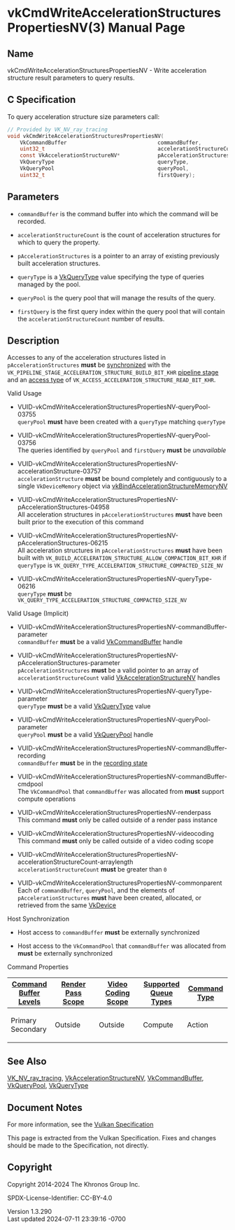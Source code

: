 # vkCmdWriteAccelerationStructuresPropertiesNV(3) Manual Page

## Name

vkCmdWriteAccelerationStructuresPropertiesNV - Write acceleration
structure result parameters to query results.



## <a href="#_c_specification" class="anchor"></a>C Specification

To query acceleration structure size parameters call:

``` c
// Provided by VK_NV_ray_tracing
void vkCmdWriteAccelerationStructuresPropertiesNV(
    VkCommandBuffer                             commandBuffer,
    uint32_t                                    accelerationStructureCount,
    const VkAccelerationStructureNV*            pAccelerationStructures,
    VkQueryType                                 queryType,
    VkQueryPool                                 queryPool,
    uint32_t                                    firstQuery);
```

## <a href="#_parameters" class="anchor"></a>Parameters

- `commandBuffer` is the command buffer into which the command will be
  recorded.

- `accelerationStructureCount` is the count of acceleration structures
  for which to query the property.

- `pAccelerationStructures` is a pointer to an array of existing
  previously built acceleration structures.

- `queryType` is a [VkQueryType](https://registry.khronos.org/vulkan/specs/1.3-extensions/man/html/VkQueryType.html) value specifying the
  type of queries managed by the pool.

- `queryPool` is the query pool that will manage the results of the
  query.

- `firstQuery` is the first query index within the query pool that will
  contain the `accelerationStructureCount` number of results.

## <a href="#_description" class="anchor"></a>Description

Accesses to any of the acceleration structures listed in
`pAccelerationStructures` **must** be <a
href="https://registry.khronos.org/vulkan/specs/1.3-extensions/html/vkspec.html#synchronization-dependencies"
target="_blank" rel="noopener">synchronized</a> with the
`VK_PIPELINE_STAGE_ACCELERATION_STRUCTURE_BUILD_BIT_KHR` <a
href="https://registry.khronos.org/vulkan/specs/1.3-extensions/html/vkspec.html#synchronization-pipeline-stages"
target="_blank" rel="noopener">pipeline stage</a> and an <a
href="https://registry.khronos.org/vulkan/specs/1.3-extensions/html/vkspec.html#synchronization-access-types"
target="_blank" rel="noopener">access type</a> of
`VK_ACCESS_ACCELERATION_STRUCTURE_READ_BIT_KHR`.

Valid Usage

- <a
  href="#VUID-vkCmdWriteAccelerationStructuresPropertiesNV-queryPool-03755"
  id="VUID-vkCmdWriteAccelerationStructuresPropertiesNV-queryPool-03755"></a>
  VUID-vkCmdWriteAccelerationStructuresPropertiesNV-queryPool-03755  
  `queryPool` **must** have been created with a `queryType` matching
  `queryType`

- <a
  href="#VUID-vkCmdWriteAccelerationStructuresPropertiesNV-queryPool-03756"
  id="VUID-vkCmdWriteAccelerationStructuresPropertiesNV-queryPool-03756"></a>
  VUID-vkCmdWriteAccelerationStructuresPropertiesNV-queryPool-03756  
  The queries identified by `queryPool` and `firstQuery` **must** be
  *unavailable*

- <a
  href="#VUID-vkCmdWriteAccelerationStructuresPropertiesNV-accelerationStructure-03757"
  id="VUID-vkCmdWriteAccelerationStructuresPropertiesNV-accelerationStructure-03757"></a>
  VUID-vkCmdWriteAccelerationStructuresPropertiesNV-accelerationStructure-03757  
  `accelerationStructure` **must** be bound completely and contiguously
  to a single `VkDeviceMemory` object via
  [vkBindAccelerationStructureMemoryNV](https://registry.khronos.org/vulkan/specs/1.3-extensions/man/html/vkBindAccelerationStructureMemoryNV.html)

- <a
  href="#VUID-vkCmdWriteAccelerationStructuresPropertiesNV-pAccelerationStructures-04958"
  id="VUID-vkCmdWriteAccelerationStructuresPropertiesNV-pAccelerationStructures-04958"></a>
  VUID-vkCmdWriteAccelerationStructuresPropertiesNV-pAccelerationStructures-04958  
  All acceleration structures in `pAccelerationStructures` **must** have
  been built prior to the execution of this command

- <a
  href="#VUID-vkCmdWriteAccelerationStructuresPropertiesNV-pAccelerationStructures-06215"
  id="VUID-vkCmdWriteAccelerationStructuresPropertiesNV-pAccelerationStructures-06215"></a>
  VUID-vkCmdWriteAccelerationStructuresPropertiesNV-pAccelerationStructures-06215  
  All acceleration structures in `pAccelerationStructures` **must** have
  been built with
  `VK_BUILD_ACCELERATION_STRUCTURE_ALLOW_COMPACTION_BIT_KHR` if
  `queryType` is
  `VK_QUERY_TYPE_ACCELERATION_STRUCTURE_COMPACTED_SIZE_NV`

- <a
  href="#VUID-vkCmdWriteAccelerationStructuresPropertiesNV-queryType-06216"
  id="VUID-vkCmdWriteAccelerationStructuresPropertiesNV-queryType-06216"></a>
  VUID-vkCmdWriteAccelerationStructuresPropertiesNV-queryType-06216  
  `queryType` **must** be
  `VK_QUERY_TYPE_ACCELERATION_STRUCTURE_COMPACTED_SIZE_NV`

Valid Usage (Implicit)

- <a
  href="#VUID-vkCmdWriteAccelerationStructuresPropertiesNV-commandBuffer-parameter"
  id="VUID-vkCmdWriteAccelerationStructuresPropertiesNV-commandBuffer-parameter"></a>
  VUID-vkCmdWriteAccelerationStructuresPropertiesNV-commandBuffer-parameter  
  `commandBuffer` **must** be a valid
  [VkCommandBuffer](https://registry.khronos.org/vulkan/specs/1.3-extensions/man/html/VkCommandBuffer.html) handle

- <a
  href="#VUID-vkCmdWriteAccelerationStructuresPropertiesNV-pAccelerationStructures-parameter"
  id="VUID-vkCmdWriteAccelerationStructuresPropertiesNV-pAccelerationStructures-parameter"></a>
  VUID-vkCmdWriteAccelerationStructuresPropertiesNV-pAccelerationStructures-parameter  
  `pAccelerationStructures` **must** be a valid pointer to an array of
  `accelerationStructureCount` valid
  [VkAccelerationStructureNV](https://registry.khronos.org/vulkan/specs/1.3-extensions/man/html/VkAccelerationStructureNV.html) handles

- <a
  href="#VUID-vkCmdWriteAccelerationStructuresPropertiesNV-queryType-parameter"
  id="VUID-vkCmdWriteAccelerationStructuresPropertiesNV-queryType-parameter"></a>
  VUID-vkCmdWriteAccelerationStructuresPropertiesNV-queryType-parameter  
  `queryType` **must** be a valid [VkQueryType](https://registry.khronos.org/vulkan/specs/1.3-extensions/man/html/VkQueryType.html) value

- <a
  href="#VUID-vkCmdWriteAccelerationStructuresPropertiesNV-queryPool-parameter"
  id="VUID-vkCmdWriteAccelerationStructuresPropertiesNV-queryPool-parameter"></a>
  VUID-vkCmdWriteAccelerationStructuresPropertiesNV-queryPool-parameter  
  `queryPool` **must** be a valid [VkQueryPool](https://registry.khronos.org/vulkan/specs/1.3-extensions/man/html/VkQueryPool.html) handle

- <a
  href="#VUID-vkCmdWriteAccelerationStructuresPropertiesNV-commandBuffer-recording"
  id="VUID-vkCmdWriteAccelerationStructuresPropertiesNV-commandBuffer-recording"></a>
  VUID-vkCmdWriteAccelerationStructuresPropertiesNV-commandBuffer-recording  
  `commandBuffer` **must** be in the [recording
  state](#commandbuffers-lifecycle)

- <a
  href="#VUID-vkCmdWriteAccelerationStructuresPropertiesNV-commandBuffer-cmdpool"
  id="VUID-vkCmdWriteAccelerationStructuresPropertiesNV-commandBuffer-cmdpool"></a>
  VUID-vkCmdWriteAccelerationStructuresPropertiesNV-commandBuffer-cmdpool  
  The `VkCommandPool` that `commandBuffer` was allocated from **must**
  support compute operations

- <a href="#VUID-vkCmdWriteAccelerationStructuresPropertiesNV-renderpass"
  id="VUID-vkCmdWriteAccelerationStructuresPropertiesNV-renderpass"></a>
  VUID-vkCmdWriteAccelerationStructuresPropertiesNV-renderpass  
  This command **must** only be called outside of a render pass instance

- <a href="#VUID-vkCmdWriteAccelerationStructuresPropertiesNV-videocoding"
  id="VUID-vkCmdWriteAccelerationStructuresPropertiesNV-videocoding"></a>
  VUID-vkCmdWriteAccelerationStructuresPropertiesNV-videocoding  
  This command **must** only be called outside of a video coding scope

- <a
  href="#VUID-vkCmdWriteAccelerationStructuresPropertiesNV-accelerationStructureCount-arraylength"
  id="VUID-vkCmdWriteAccelerationStructuresPropertiesNV-accelerationStructureCount-arraylength"></a>
  VUID-vkCmdWriteAccelerationStructuresPropertiesNV-accelerationStructureCount-arraylength  
  `accelerationStructureCount` **must** be greater than `0`

- <a
  href="#VUID-vkCmdWriteAccelerationStructuresPropertiesNV-commonparent"
  id="VUID-vkCmdWriteAccelerationStructuresPropertiesNV-commonparent"></a>
  VUID-vkCmdWriteAccelerationStructuresPropertiesNV-commonparent  
  Each of `commandBuffer`, `queryPool`, and the elements of
  `pAccelerationStructures` **must** have been created, allocated, or
  retrieved from the same [VkDevice](https://registry.khronos.org/vulkan/specs/1.3-extensions/man/html/VkDevice.html)

Host Synchronization

- Host access to `commandBuffer` **must** be externally synchronized

- Host access to the `VkCommandPool` that `commandBuffer` was allocated
  from **must** be externally synchronized

Command Properties

<table class="tableblock frame-all grid-all stretch">
<colgroup>
<col style="width: 20%" />
<col style="width: 20%" />
<col style="width: 20%" />
<col style="width: 20%" />
<col style="width: 20%" />
</colgroup>
<thead>
<tr>
<th class="tableblock halign-left valign-top"><a
href="#VkCommandBufferLevel">Command Buffer Levels</a></th>
<th class="tableblock halign-left valign-top"><a
href="#vkCmdBeginRenderPass">Render Pass Scope</a></th>
<th class="tableblock halign-left valign-top"><a
href="#vkCmdBeginVideoCodingKHR">Video Coding Scope</a></th>
<th class="tableblock halign-left valign-top"><a
href="#VkQueueFlagBits">Supported Queue Types</a></th>
<th class="tableblock halign-left valign-top"><a
href="#fundamentals-queueoperation-command-types">Command Type</a></th>
</tr>
</thead>
<tbody>
<tr>
<td class="tableblock halign-left valign-top"><p>Primary<br />
Secondary</p></td>
<td class="tableblock halign-left valign-top"><p>Outside</p></td>
<td class="tableblock halign-left valign-top"><p>Outside</p></td>
<td class="tableblock halign-left valign-top"><p>Compute</p></td>
<td class="tableblock halign-left valign-top"><p>Action</p></td>
</tr>
</tbody>
</table>

## <a href="#_see_also" class="anchor"></a>See Also

[VK_NV_ray_tracing](https://registry.khronos.org/vulkan/specs/1.3-extensions/man/html/VK_NV_ray_tracing.html),
[VkAccelerationStructureNV](https://registry.khronos.org/vulkan/specs/1.3-extensions/man/html/VkAccelerationStructureNV.html),
[VkCommandBuffer](https://registry.khronos.org/vulkan/specs/1.3-extensions/man/html/VkCommandBuffer.html),
[VkQueryPool](https://registry.khronos.org/vulkan/specs/1.3-extensions/man/html/VkQueryPool.html), [VkQueryType](https://registry.khronos.org/vulkan/specs/1.3-extensions/man/html/VkQueryType.html)

## <a href="#_document_notes" class="anchor"></a>Document Notes

For more information, see the <a
href="https://registry.khronos.org/vulkan/specs/1.3-extensions/html/vkspec.html#vkCmdWriteAccelerationStructuresPropertiesNV"
target="_blank" rel="noopener">Vulkan Specification</a>

This page is extracted from the Vulkan Specification. Fixes and changes
should be made to the Specification, not directly.

## <a href="#_copyright" class="anchor"></a>Copyright

Copyright 2014-2024 The Khronos Group Inc.

SPDX-License-Identifier: CC-BY-4.0

Version 1.3.290  
Last updated 2024-07-11 23:39:16 -0700
